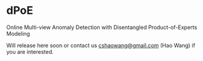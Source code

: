 # dPoE
Online Multi-view Anomaly Detection with Disentangled Product-of-Experts Modeling

Will release here soon or contact us cshaowang@gmail.com (Hao Wang) if you are interested.
